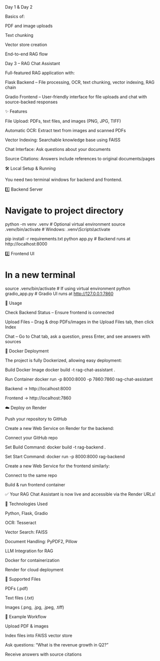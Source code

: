 Day 1 & Day 2

Basics of:

PDF and image uploads

Text chunking

Vector store creation

End-to-end RAG flow

Day 3 – RAG Chat Assistant

Full-featured RAG application with:

Flask Backend – File processing, OCR, text chunking, vector indexing, RAG chain

Gradio Frontend – User-friendly interface for file uploads and chat with source-backed responses

✨ Features

File Upload: PDFs, text files, and images (PNG, JPG, TIFF)

Automatic OCR: Extract text from images and scanned PDFs

Vector Indexing: Searchable knowledge base using FAISS

Chat Interface: Ask questions about your documents

Source Citations: Answers include references to original documents/pages

🛠️ Local Setup & Running

You need two terminal windows for backend and frontend.

1️⃣ Backend Server
# Navigate to project directory
python -m venv .venv           # Optional virtual environment
source .venv/bin/activate       # Windows: .venv\Scripts\activate

pip install -r requirements.txt
python app.py                   # Backend runs at http://localhost:8000

2️⃣ Frontend UI
# In a new terminal
source .venv/bin/activate       # If using virtual environment
python gradio_app.py            # Gradio UI runs at http://127.0.0.1:7860

🚀 Usage

Check Backend Status – Ensure frontend is connected

Upload Files – Drag & drop PDFs/images in the Upload Files tab, then click Index

Chat – Go to Chat tab, ask a question, press Enter, and see answers with sources

🐳 Docker Deployment

The project is fully Dockerized, allowing easy deployment:

Build Docker Image
docker build -t rag-chat-assistant .

Run Container
docker run -p 8000:8000 -p 7860:7860 rag-chat-assistant


Backend → http://localhost:8000

Frontend → http://localhost:7860

☁️ Deploy on Render

Push your repository to GitHub

Create a new Web Service on Render for the backend:

Connect your GitHub repo

Set Build Command: docker build -t rag-backend .

Set Start Command: docker run -p 8000:8000 rag-backend

Create a new Web Service for the frontend similarly:

Connect to the same repo

Build & run frontend container

✅ Your RAG Chat Assistant is now live and accessible via the Render URLs!

🧩 Technologies Used

Python, Flask, Gradio

OCR: Tesseract

Vector Search: FAISS

Document Handling: PyPDF2, Pillow

LLM Integration for RAG

Docker for containerization

Render for cloud deployment

📂 Supported Files

PDFs (.pdf)

Text files (.txt)

Images (.png, .jpg, .jpeg, .tiff)

📖 Example Workflow

Upload PDF & images

Index files into FAISS vector store

Ask questions: “What is the revenue growth in Q2?”

Receive answers with source citations
